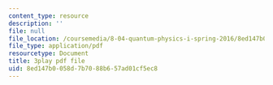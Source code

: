 ```yaml
---
content_type: resource
description: ''
file: null
file_location: /coursemedia/8-04-quantum-physics-i-spring-2016/8ed147b0058d7b7088b657ad01cf5ec8_GyukKStk6Ls.pdf
file_type: application/pdf
resourcetype: Document
title: 3play pdf file
uid: 8ed147b0-058d-7b70-88b6-57ad01cf5ec8
---
```


